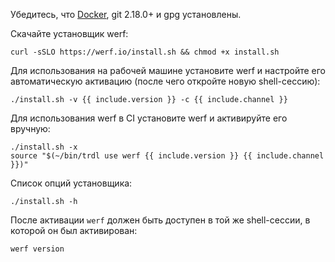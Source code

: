 Убедитесь, что [Docker](https://docs.docker.com/get-docker), git 2.18.0+ и gpg установлены.

Скачайте установщик werf:
```shell
curl -sSLO https://werf.io/install.sh && chmod +x install.sh
```

Для использования на рабочей машине установите werf и настройте его автоматическую активацию (после чего откройте новую shell-сессию):
```shell
./install.sh -v {{ include.version }} -c {{ include.channel }}
```

Для использования werf в CI установите werf и активируйте его вручную:
```shell
./install.sh -x
source "$(~/bin/trdl use werf {{ include.version }} {{ include.channel }})"
```

Список опций установщика:
```shell
./install.sh -h
```

После активации `werf` должен быть доступен в той же shell-сессии, в которой он был активирован:
```shell
werf version
```
